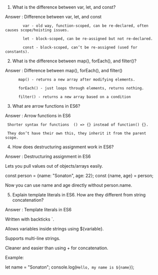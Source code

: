 1) What is the difference between var, let, and const?

Answer :   Difference between var, let, and const

            var - old way, function-scoped, can be re-declared, often causes scope/hoisting issues.

            let - block-scoped, can be re-assigned but not re-declared.

            const - block-scoped, can’t be re-assigned (used for constants).


2) What is the difference between map(), forEach(), and filter()?

Answer : Difference between map(), forEach(), and filter()


          map() - returns a new array after modifying elements.

          forEach() - just loops through elements, returns nothing.

          filter() - returns a new array based on a condition


3) What are arrow functions in ES6?

Answer : Arrow functions in ES6

     Shorter syntax for functions  () => {} instead of function() {}.

     They don’t have their own this, they inherit it from the parent scope.


4) How does destructuring assignment work in ES6?

Answer : Destructuring assignment in ES6

Lets you pull values out of objects/arrays easily.

const person = {name: "Sonaton", age: 22};
const {name, age} = person;  


Now you can use name and age directly without person.name.


5) Explain template literals in ES6. How are they different from string concatenation?

Answer : Template literals in ES6

 Written with backticks `.

 Allows variables inside strings using ${variable}.

 Supports multi-line strings.

 Cleaner and easier than using + for concatenation.

Example:

let name = "Sonaton";
console.log(`Hello, my name is ${name}`);